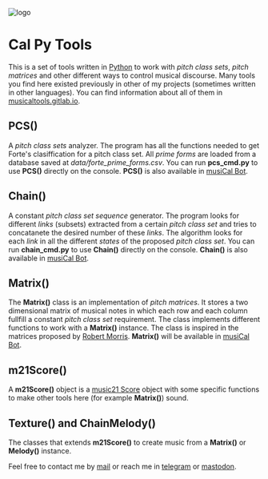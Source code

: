 ![logo](https://gitlab.com/musicaltools/musicaltools.gitlab.io/-/raw/themoststable/public/assets/img/logo_64.png)

# Cal Py Tools

This is a set of tools written in [Python](https://www.python.org) to work with *pitch class sets*, *pitch matrices* and other different ways to control musical discourse. Many tools you find here existed previously in other of
my projects (sometimes written in other languages). You can find information about all of them in
[musicaltools.gitlab.io](https://musicaltools.gitlab.io/index_en.html).  

## PCS()

A *pitch class sets* analyzer. The program has all the functions needed to get Forte's clasiffication 
for a pitch class set. All *prime forms* are loaded from a database saved at *data/forte_prime_forms.csv*.
You can run **pcs_cmd.py** to use **PCS()** directly on the console. **PCS()** is also available
in [musiCal Bot](https://t.me/caltoolsbot).  

## Chain()

A constant *pitch class set sequence* generator. The program looks for different *links* (subsets) extracted
from a certain *pitch class set* and tries to concatanete the desired number of these *links*. The algorithm
looks for each *link* in all the different *states* of the proposed *pitch class set*.
You can run **chain_cmd.py** to use **Chain()** directly on the console. **Chain()** is also available
in [musiCal Bot](https://t.me/caltoolsbot).  

## Matrix()

The **Matrix()** class is an implementation of *pitch matrices*. It stores a two dimensional matrix of
musical notes in which each row and each column fullfill a constant *pitch class set* requirement. The
class implements different functions to work with a **Matrix()** instance. The class is inspired in
the matrices proposed by [Robert Morris](https://en.wikipedia.org/wiki/Robert_Morris_(composer)).
**Matrix()** will be available in [musiCal Bot](https://t.me/caltoolsbot).  

## m21Score()

A **m21Score()** object is a [music21 Score](https://web.mit.edu/music21/) object with some specific
functions to make other tools here (for example **Matrix()**) sound.  

## Texture() and ChainMelody()

The classes that extends **m21Score()** to create music from a **Matrix()** or **Melody()** instance.  

Feel free to contact me by [mail](mailto:rodrigovalla@protonmail.ch) or reach me in
[telegram](https://t.me/rvalla) or [mastodon](https://fosstodon.org/@rvalla).
